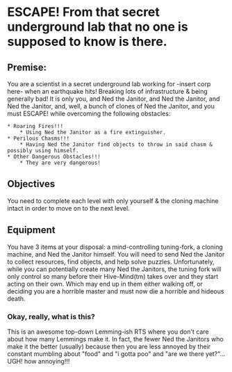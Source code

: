 # ESCAPE!  From that secret underground lab that no one is supposed to know is there.

## Premise:
You are a  scientist in a secret underground lab working for -insert corp here- when an earthquake hits!  Breaking lots of infrastructure & being generally bad!
It is only you, and Ned the Janitor, and Ned the Janitor, and Ned the Janitor, and, well, a bunch of clones of Ned the Janitor, and you must ESCAPE! while overcoming the following obstacles:

    * Roaring Fires!!!
        * Using Ned the Janitor as a fire extinguisher.
    * Perilous Chasms!!!
        * Having Ned the Janitor find objects to throw in said chasm & possibly using himself.
    * Other Dangerous Obstacles!!!
        * They are very dangerous!

## Objectives
You need to complete each level with only yourself & the cloning machine intact in order to move on to the next level.

## Equipment
You have 3 items at your disposal: a mind-controlling tuning-fork, a cloning machine, and Ned the Janitor himself.  You will need to send Ned the Janitor to collect resources, find objects, and help solve puzzles.
Unfortunately, while you can potentially create many Ned the Janitors, the tuning fork will only control so many before their Hive-Mind(tm) takes over and they start acting on their own.  Which may end up in them 
either walking off, or deciding you are a horrible master and must now die a horrible and hideous death.

### Okay, really, what is this?
This is an awesome top-down Lemming-ish RTS where you don't care about how many Lemmings make it.  In fact, the fewer Ned the Janitors who make it the better (usually) because then you are less annoyed by their 
constant mumbling about "food" and "i gotta poo" and "are we there yet?"... UGH!  how annoying!!!


